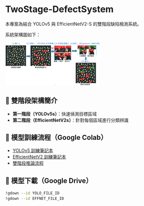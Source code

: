 # TwoStage-DefectSystem

本專案為結合 YOLOv5 與 EfficientNetV2-S 的雙階段缺陷檢測系統。

系統架構圖如下：

<img src="docs/ui/Process.png" alt="System Architecture" width="300px">

## 🎯 雙階段架構簡介

- **第一階段（YOLOv5s）**：快速偵測目標區域
- **第二階段（EfficientNetV2s）**：針對每個區域進行分類辨識

## 🧪 模型訓練流程（Google Colab）

- [YOLOv5 訓練筆記本](ai_model/notebooks/yolov5_training.ipynb)
- [EfficientNetV2 訓練筆記本](ai_model/notebooks/effnetv2_training.ipynb)
- [雙階段推論流程](ai_model/notebooks/dual_inference.ipynb)

## 🔗 模型下載（Google Drive）

```bash
!gdown --id YOLO_FILE_ID
!gdown --id EFFNET_FILE_ID
```

